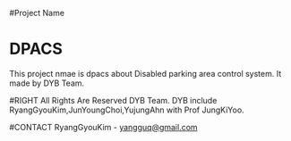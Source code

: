 #Project Name
# DPACS
This project nmae is dpacs about Disabled parking area control system.
It made by DYB Team.

#RIGHT
All Rights Are Reserved DYB Team.
DYB include RyangGyouKim,JunYoungChoi,YujungAhn with Prof JungKiYoo.

#CONTACT
RyangGyouKim - yangguq@gmail.com
